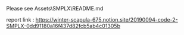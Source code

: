Please see Assets\SMPLX\README.md

report link : https://winter-scapula-675.notion.site/20190094-code-2-SMPLX-0dd91180a16f437d82fcb5ab4c01305b
